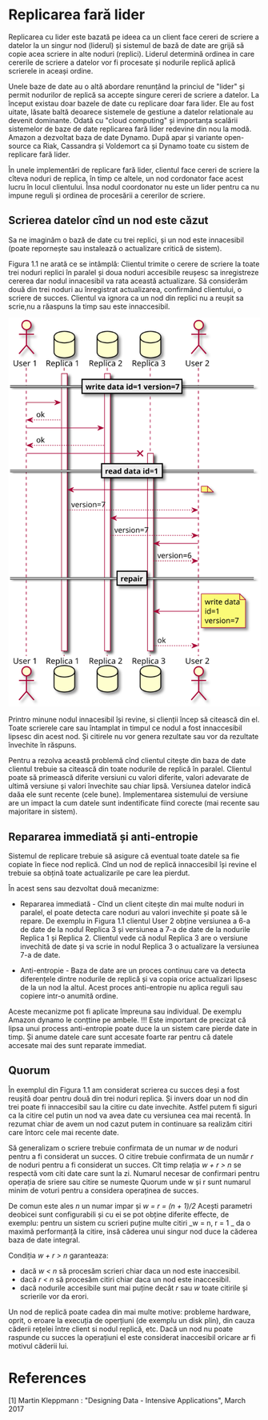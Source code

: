 # Replicarea fară lider
Replicarea cu lider este bazată pe ideea ca un client face cereri de scriere a datelor la un singur nod (liderul) și sistemul de bază de date are grijă să copie acea scriere in alte noduri (replici).
Liderul determină ordinea in care cererile de scriere a datelor vor fi procesate și nodurile replică aplică scrierele in aceași ordine.

Unele baze de date au o altă abordare renunțând la princiul de "lider" și permit nodurilor de replică sa accepte singure cereri de scriere a datelor.
La început existau doar bazele de date cu replicare doar fara lider. Ele au fost uitate, lăsate baltă deoarece sistemele de gestiune a datelor relationale au devenit dominante.
Odată cu "cloud computing" și importanța scalării sistemelor de baze de date replicarea fară lider redevine din nou la modă.
Amazon a dezvoltat baza de date Dynamo. După apar și variante open-source ca Riak, Cassandra și Voldemort ca și Dynamo toate cu sistem de replicare fară lider.

În unele implementări de replicare fară lider, clientul face cereri de scriere la cîteva noduri de replica, în timp ce altele, un nod cordonator face acest lucru în locul clientului. Însa nodul coordonator nu este un lider pentru ca nu impune reguli și ordinea de procesării a cererilor de scriere.

## Scrierea datelor cînd un nod este căzut
Sa ne imaginăm o bază de date cu trei replici, și un nod este innacesibil (poate repornește sau instalează o actualizare critică de sistem).

Figura 1.1 ne arată ce se intâmplă:
Clientul trimite o cerere de scriere la toate trei noduri replici în paralel și doua noduri accesibile reușesc sa inregistreze cererea dar nodul innacesibil va rata această actualizare. Să considerăm două din trei noduri au înregistrat actualizarea, confirmând clientului, o scriere de succes.
Clientul va ignora ca un nod din replici nu a reușit sa scrie,nu a răaspuns la timp sau este innaccesibil.

![Figura 1.1. Scriere quorum, citire quorum și repararea immediată dupa ce nodul a fost nedisponibil](./read-repair.svg)

Printro minune nodul innacesibil își revine, si clienții încep să citească din el. Toate scrierele care sau întamplat in timpul ce nodul a fost innaccesibil lipsesc din acest nod. Și citirele nu vor genera rezultate sau vor da rezultate învechite în răspuns.

Pentru a rezolva această problemă cînd clientul citește din baza de date clientul trebuie sa citească din toate nodurile de replică în paralel. Clientul poate să primească diferite versiuni cu valori diferite, valori adevarate de ultimă versiune și valori învechite sau chiar lipsă. Versiunea datelor indică daăa ele sunt recente (cele bune).
Implementarea sistemului de versiune are un impact la cum datele sunt indentificate fiind corecte (mai recente sau majoritare in sistem).

## Repararea immediată și anti-entropie

Sistemul de replicare trebuie să asigure că eventual toate datele sa fie copiate în fiece nod replică. Cînd un nod de  replică innaccesibil își revine el trebuie sa obțină toate actualizarile pe care lea pierdut.

În acest sens sau dezvoltat două mecanizme:

* Repararea immediată - Cînd un client citește din mai multe noduri in paralel, el poate detecta care noduri au valori invechite și poate să le repare. De exemplu in Figura 1.1 clientul User 2 obține versiunea a 6-a de date de la nodul Replica 3 și versiunea a 7-a de date de la nodurile Replica 1 și Replica 2. Clientul vede că nodul Replica 3 are o versiune invechită de date și va scrie in nodul Replica 3 o actualizare la versiunea 7-a de date.

* Anti-entropie - Baza de date are un proces continuu care va detecta diferențele dintre nodurile de replică și va copia orice actualizari lipsesc de la un nod la altul.
Acest proces anti-entropie nu aplica reguli sau copiere intr-o anumită ordine.

Aceste mecanizme pot fi aplicate împreuna sau individual.
De exemplu Amazon dynamo le conțtine pe ambele.
!!! Este important de precizat că lipsa unui process anti-entropie poate duce la un sistem care pierde date in timp. Și anume datele care sunt accesate foarte rar pentru că datele accesate mai des sunt reparate immediat.

## Quorum

În exemplul din Figura 1.1 am considerat scrierea cu succes deși a fost reușită doar pentru două din trei noduri replica.
Și invers doar un nod din trei poate fi innaccesibil sau la citire cu date invechite. Astfel putem fi siguri ca la citire cel putin un nod va avea date cu versiunea cea mai recentă.
În rezumat chiar de avem un nod cazut putem in continuare sa realizăm citiri care întorc cele mai recente date.

Să generalizam o scriere trebuie confirmata de un numar _w_ de noduri pentru a fi considerat un succes. O citire trebuie confirmata de un număr _r_ de noduri pentru a fi considerat un succes. Cît timp relația _w + r > n_ se respectă vom citi date care sunt la zi.
Numarul necesar de confirmari pentru operația de sriere sau citire se numeste Quorum unde w și r sunt numarul minim de voturi pentru a considera operaținea de succes.

De comun este ales _n_ un numar impar și _w = r = (n + 1)/2_
Acești parametri deobicei sunt configurabili și cu ei se pot obține diferite effecte, de exemplu: pentru un sistem cu scrieri puține multe citiri _w = n, r = 1 _ da o maximă performanță la citire, insă căderea unui singur nod duce la căderea baza de date integral.

Condiția _w + r > n_ garanteaza:
* dacă _w < n_ să procesăm scrieri chiar daca un nod este inaccesibil.
* dacă _r < n_ să procesăm citiri chiar daca un nod este inaccesibil.
* dacă nodurile accesibile sunt mai puține decât _r_ sau _w_ toate citirile și scrierile vor da erori.

Un nod de replică poate cadea din mai multe motive: probleme hardware, oprit, o eroare la execuția de operțiuni (de exemplu un disk plin), din cauza căderii rețelei între client si nodul replică, etc. 
Dacă un nod nu poate raspunde cu succes la operațiuni el este considerat inaccesibil oricare ar fi motivul căderii lui.

# References
[1] Martin Kleppmann : "Designing Data - Intensive Applications", March 2017 
